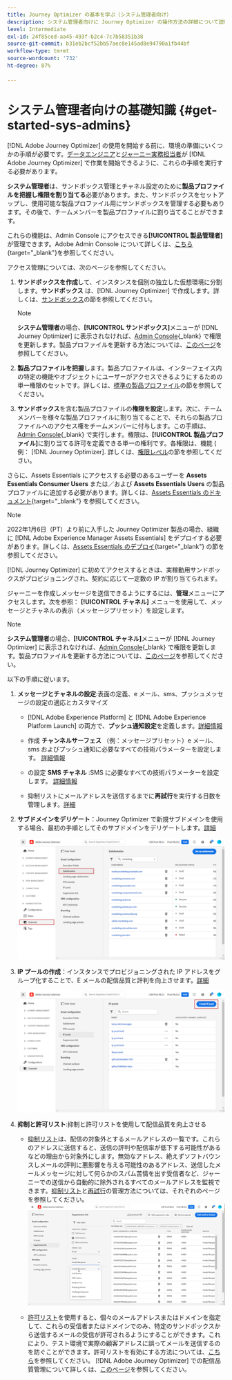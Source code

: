 ```yaml
---
title: Journey Optimizer の基本を学ぶ（システム管理者向け）
description: システム管理者向けに Journey Optimizer の操作方法の詳細について説明します
level: Intermediate
exl-id: 24f85ced-aa45-493f-b2c4-7c7b58351b38
source-git-commit: b31eb2bcf52bb57aec8e145ad8e94790a1fb44bf
workflow-type: tm+mt
source-wordcount: '732'
ht-degree: 87%

---
```


# システム管理者向けの基礎知識 {#get-started-sys-admins}

[!DNL Adobe Journey Optimizer] の使用を開始する前に、環境の準備にいくつかの手順が必要です。[データエンジニア](data-engineer.md)と[ジャーニー実務担当者](marketer.md)が [!DNL Adobe Journey Optimizer] で作業を開始できるように、これらの手順を実行する必要があります。


**システム管理者**&#x200B;は、サンドボックス管理とチャネル設定のために&#x200B;**製品プロファイルを把握し権限を割り当てる**&#x200B;必要があります。また、サンドボックスをセットアップし、使用可能な製品プロファイル用にサンドボックスを管理する必要もあります。その後で、チームメンバーを製品プロファイルに割り当てることができます。

これらの機能は、Admin Console にアクセスできる&#x200B;**[!UICONTROL 製品管理者]**&#x200B;が管理できます。Adobe Admin Console について詳しくは、[こちら](https://helpx.adobe.com/jp/enterprise/admin-guide.html){target=&quot;_blank&quot;}を参照してください。

アクセス管理については、次のページを参照してください。

1. **サンドボックスを作成**&#x200B;して、インスタンスを個別の独立した仮想環境に分割します。**サンドボックス** は、[!DNL Journey Optimizer] で作成します。詳しくは、[サンドボックス](../../administration/sandboxes.md)の節を参照してください。

   >[!NOTE]
   >**システム管理者**&#x200B;の場合、**[!UICONTROL サンドボックス]**&#x200B;メニューが [!DNL Journey Optimizer] に表示されなければ、[Admin Console](https://adminconsole.adobe.com/){_blank} で権限を更新します。製品プロファイルを更新する方法については、[このページ](../../administration/permissions.md#edit-product-profile)を参照してください。

1. **製品プロファイルを把握**&#x200B;します。製品プロファイルは、インターフェイス内の特定の機能やオブジェクトにユーザーがアクセスできるようにするための単一権限のセットです。詳しくは、[標準の製品プロファイル](../../administration/ootb-product-profiles.md)の節を参照してください。

1. **サンドボックス**&#x200B;を含む製品プロファイルの&#x200B;**権限を設定**&#x200B;します。次に、チームメンバーを様々な製品プロファイルに割り当てることで、それらの製品プロファイルへのアクセス権をチームメンバーに付与します。この手順は、[Admin Console](https://adminconsole.adobe.com/){_blank} で実行します。権限は、**[!UICONTROL 製品プロファイル]**&#x200B;に割り当てる許可を定義できる単一の権利です。各権限は、機能 ( 例： [!DNL Journey Optimizer]. 詳しくは、[権限レベル](../../administration/high-low-permissions.md)の節を参照してください。

さらに、Assets Essentials にアクセスする必要のあるユーザーを **Assets Essentials Consumer Users** または／および **Assets Essentials Users** の製品プロファイルに追加する必要があります。詳しくは、[Assets Essentials のドキュメント](https://experienceleague.adobe.com/docs/experience-manager-assets-essentials/help/deploy-administer.html?lang=ja){target=&quot;_blank&quot;} を参照してください。

>[!NOTE]
>2022年1月6日（PT）より前に入手した Journey Optimizer 製品の場合、組織に [!DNL Adobe Experience Manager Assets Essentials] をデプロイする必要があります。詳しくは、[Assets Essentials のデプロイ](https://experienceleague.adobe.com/docs/experience-manager-assets-essentials/help/deploy-administer.html){target=&quot;_blank&quot;} の節を参照してください。

[!DNL Journey Optimizer] に初めてアクセスするときは、実稼動用サンドボックスがプロビジョニングされ、契約に応じて一定数の IP が割り当てられます。

ジャーニーを作成しメッセージを送信できるようにするには、**管理**&#x200B;メニューにアクセスします。次を参照： **[!UICONTROL チャネル]** メニューを使用して、メッセージとチャネルの表示（メッセージプリセット）を設定します。

>[!NOTE]
>**システム管理者**&#x200B;の場合、**[!UICONTROL チャネル]**&#x200B;メニューが [!DNL Journey Optimizer] に表示されなければ、[Admin Console](https://adminconsole.adobe.com/){_blank} で権限を更新します。製品プロファイルを更新する方法については、[このページ](../../administration/permissions.md#edit-product-profile)を参照してください。

以下の手順に従います。

1. **メッセージとチャネルの設定**:表面の定義、e メール、sms、プッシュメッセージの設定の適応とカスタマイズ

   * [!DNL Adobe Experience Platform] と [!DNL Adobe Experience Platform Launch] の両方で、**プッシュ通知設定**&#x200B;を定義します。[詳細情報](../../configuration/push-gs.md)

   * 作成 **チャンネルサーフェス** （例：メッセージプリセット）e メール、sms およびプッシュ通知に必要なすべての技術パラメーターを設定します。 [詳細情報](../../configuration/channel-surfaces.md)

   * の設定 **SMS チャネル** :SMS に必要なすべての技術パラメーターを設定します。 [詳細情報](../../configuration/sms-configuration.md)

   * 抑制リストにメールアドレスを送信するまでに&#x200B;**再試行**&#x200B;を実行する日数を管理します。[詳細](../../configuration/manage-suppression-list.md)

1. **サブドメインをデリゲート**：Journey Optimizer で新規サブドメインを使用する場合、最初の手順としてそのサブドメインをデリゲートします。[詳細](../../configuration/about-subdomain-delegation.md)

   ![](../assets/subdomain.png)

1. **IP プールの作成**：インスタンスでプロビジョニングされた IP アドレスをグループ化することで、E メールの配信品質と評判を向上させます。[詳細](../../configuration/ip-pools.md)

   ![](../assets/ip-pool.png)

1. **抑制と許可リスト**:抑制と許可リストを使用して配信品質を向上させる

   * [抑制リスト](../../reports/suppression-list.md)は、配信の対象外とするメールアドレスの一覧です。これらのアドレスに送信すると、送信の評判や配信率が低下する可能性があるなどの理由から対象外にします。無効なアドレス、絶えずソフトバウンスしメールの評判に悪影響を与える可能性のあるアドレス、送信したメールメッセージに対して何らかのスパム苦情を出す受信者など、ジャーニーでの送信から自動的に除外されるすべてのメールアドレスを監視できます。[抑制リスト](../../configuration/manage-suppression-list.md)と[再試行](../../configuration/retries.md)の管理方法については、それぞれのページを参照してください。
   ![](../assets/suppression-list-filtering-example.png)

   * [許可リスト](../../configuration/allow-list.md)を使用すると、個々のメールアドレスまたはドメインを指定して、これらの受信者またはドメインでのみ、特定のサンドボックスから送信するメールの受信が許可されるようにすることができます。これにより、テスト環境で実際の顧客アドレスに誤ってメールを送信するのを防ぐことができます。許可リストを有効にする方法については、[こちら](../../configuration/allow-list.md)を参照してください。
   [!DNL Adobe Journey Optimizer] での配信品質管理について詳しくは、[このページ](../../reports/deliverability.md)を参照してください。
